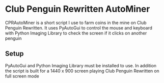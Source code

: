 # Club Penguin Rewritten AutoMiner

CPRAutoMiner is a short script I use to farm coins in the mine on Club Penguin Rewritten. It uses PyAutoGui to control the mouse and keyboard with Python Imaging Library to check the screen if it clicks on another penguin

## Setup
PyAutoGui and Python Imaging Library must be installed to use. In addition the script is built for a 1440 x 900 screen playing Club Penguin Rewritten on full screen mode
